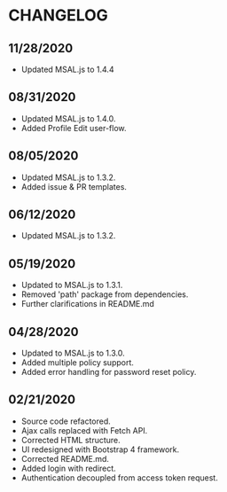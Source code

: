 # CHANGELOG

## 11/28/2020

* Updated MSAL.js to 1.4.4

## 08/31/2020

* Updated MSAL.js to 1.4.0.
* Added Profile Edit user-flow.

## 08/05/2020

* Updated MSAL.js to 1.3.2.
* Added issue & PR templates.

## 06/12/2020

* Updated MSAL.js to 1.3.2.

## 05/19/2020

* Updated to MSAL.js to 1.3.1.
* Removed 'path' package from dependencies.
* Further clarifications in README.md

## 04/28/2020

* Updated to MSAL.js to 1.3.0.
* Added multiple policy support.
* Added error handling for password reset policy.

## 02/21/2020

* Source code refactored.
* Ajax calls replaced with Fetch API.
* Corrected HTML structure.
* UI redesigned with Bootstrap 4 framework.
* Corrected README.md.
* Added login with redirect.
* Authentication decoupled from access token request.
